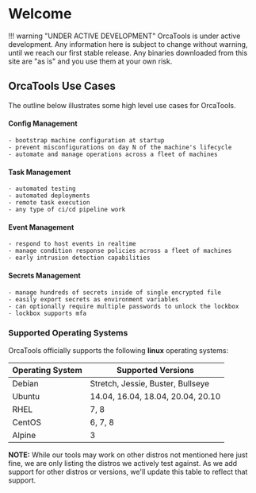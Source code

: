 # Welcome

!!! warning "UNDER ACTIVE DEVELOPMENT"
    OrcaTools is under active development. Any information here is subject to change without warning, until we reach our
    first stable release. Any binaries downloaded from this site are "as is" and you use them at your own risk.

## OrcaTools Use Cases

The outline below illustrates some high level use cases for OrcaTools.

#### Config Management
    - bootstrap machine configuration at startup
    - prevent misconfigurations on day N of the machine's lifecycle
    - automate and manage operations across a fleet of machines

#### Task Management
    - automated testing
    - automated deployments
    - remote task execution
    - any type of ci/cd pipeline work

#### Event Management
    - respond to host events in realtime
    - manage condition response policies across a fleet of machines
    - early intrusion detection capabilities

#### Secrets Management
    - manage hundreds of secrets inside of single encrypted file
    - easily export secrets as environment variables
    - can optionally require multiple passwords to unlock the lockbox
    - lockbox supports mfa

### Supported Operating Systems

OrcaTools officially supports the following **linux** operating systems:

| Operating System | Supported Versions |
| ------------- |------------- |
| Debian | Stretch, Jessie, Buster, Bullseye |
| Ubuntu | 14.04, 16.04, 18.04, 20.04, 20.10 |
| RHEL | 7, 8 |
| CentOS | 6, 7, 8 |
| Alpine | 3 |

**NOTE:** While our tools may work on other distros not mentioned here just fine,
we are only listing the distros we actively test against. As we add support for other distros
or versions, we'll update this table to reflect that support.